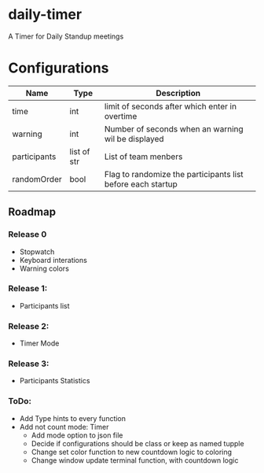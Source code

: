 # daily-timer
A Timer for Daily Standup meetings

# Configurations
| Name         | Type        | Description                                                 |
|--------------|-------------|-------------------------------------------------------------|
| time         | int         | limit of seconds after which enter in overtime              |
| warning      | int         | Number of seconds when an warning wil be displayed          |
| participants | list of str | List of team menbers                                        |
| randomOrder  | bool        | Flag to randomize the participants list before each startup |

## Roadmap
### Release 0
 - Stopwatch
 - Keyboard interations
 - Warning colors

### Release 1:
 - Participants list

### Release 2:
 - Timer Mode

### Release 3:
 - Participants Statistics

### ToDo:
 - Add Type hints to every function
 - Add not count mode: Timer
    - Add mode option to json file
    - Decide if configurations should be class or keep as named tupple
    - Change set color function to new countdown logic to coloring
    - Change window update terminal function, with countdown logic
